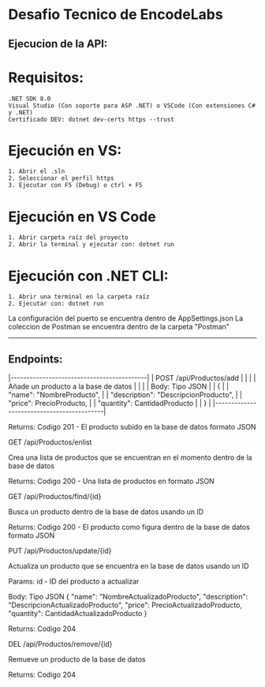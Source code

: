 # Desafio Tecnico de EncodeLabs

## Ejecucion de la API:

# Requisitos:
	.NET SDK 8.0
	Visual Studio (Con soporte para ASP .NET) o VSCode (Con extensiones C# y .NET)
	Certificado DEV: dotnet dev-certs https --trust

# Ejecución en VS:
	1. Abrir el .sln
	2. Seleccionar el perfil https
	3. Ejecutar con F5 (Debug) o ctrl + F5

# Ejecución en VS Code
	1. Abrir carpeta raíz del proyecto
	2. Abrir la terminal y ejecutar con: dotnet run
	
# Ejecución con .NET CLI:
	1. Abrir una terminal en la carpeta raíz
	2. Ejecutar con: dotnet run

La configuración del puerto se encuentra dentro de AppSettings.json
La coleccion de Postman se encuentra dentro de la carpeta "Postman"
 
- - -
 
## Endpoints:

|-------------------------------------------|
| POST /api/Productos/add 					|
|											|
| Añade un producto a la base de datos		|
|											|
| Body: Tipo JSON							|
| {											|
|    "name": "NombreProducto",				|
|    "description": "DescripcionProducto",	|
|    "price": PrecioProducto,				|
|    "quantity": CantidadProducto			|
| }											|
|-------------------------------------------|

Returns: Codigo 201 - El producto subido en la base de datos formato JSON

GET  /api/Productos/enlist

Crea una lista de productos que se encuentran en el momento dentro de la base de datos

Returns: Codigo 200 - Una lista de productos en formato JSON

GET  /api/Productos/find/{id}

Busca un producto dentro de la base de datos usando un ID

Returns: Codigo 200 - El producto como figura dentro de la base de datos formato JSON

PUT  /api/Productos/update/{id}

Actualiza un producto que se encuentra en la base de datos usando un ID

Params: id - ID del producto a actualizar

Body: Tipo JSON
{
    "name": "NombreActualizadoProducto",
    "description": "DescripcionActualizadoProducto",
    "price": PrecioActualizadoProducto,
    "quantity": CantidadActualizadoProducto
}

Returns: Codigo 204

DEL  /api/Productos/remove/{id}

Remueve un producto de la base de datos

Returns: Codigo 204
